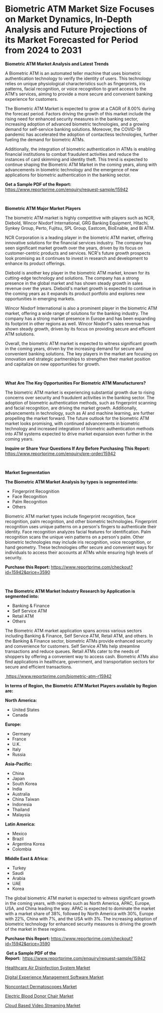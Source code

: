 <p><h1>Biometric ATM Market Size Focuses on Market Dynamics, In-Depth Analysis and Future Projections of its Market Forecasted for Period from 2024 to 2031</h1></p><p><strong>Biometric ATM Market Analysis and Latest Trends</strong></p>
<p><p>A Biometric ATM is an automated teller machine that uses biometric authentication technology to verify the identity of users. This technology relies on unique physiological characteristics such as fingerprints, iris patterns, facial recognition, or voice recognition to grant access to the ATM's services, aiming to provide a more secure and convenient banking experience for customers.</p><p>The Biometric ATM Market is expected to grow at a CAGR of 8.00% during the forecast period. Factors driving the growth of this market include the rising need for enhanced security measures in the banking sector, increasing adoption of advanced biometric technologies, and a growing demand for self-service banking solutions. Moreover, the COVID-19 pandemic has accelerated the adoption of contactless technologies, further fueling the demand for biometric ATMs.</p><p>Additionally, the integration of biometric authentication in ATMs is enabling financial institutions to combat fraudulent activities and reduce the instances of card skimming and identity theft. This trend is expected to continue shaping the Biometric ATM Market in the coming years, along with advancements in biometric technology and the emergence of new applications for biometric authentication in the banking sector.</p></p>
<p><strong>Get a Sample PDF of the Report:&nbsp;</strong> <a href="https://www.reportprime.com/enquiry/request-sample/15942">https://www.reportprime.com/enquiry/request-sample/15942</a></p>
<p>&nbsp;</p>
<p><strong>Biometric ATM Major Market Players</strong></p>
<p><p>The biometric ATM market is highly competitive with players such as NCR, Diebold, Wincor Nixdorf International, GRG Banking Equipment, Hitachi, Synkey Group, Perto, Fujitsu, SPL Group, Eastcom, BioEnable, and Bi ATM. </p><p>NCR Corporation is a leading player in the biometric ATM market, offering innovative solutions for the financial services industry. The company has seen significant market growth over the years, driven by its focus on customer-centric products and services. NCR's future growth prospects look promising as it continues to invest in research and development to enhance its product offerings.</p><p>Diebold is another key player in the biometric ATM market, known for its cutting-edge technology and solutions. The company has a strong presence in the global market and has shown steady growth in sales revenue over the years. Diebold's market growth is expected to continue in the coming years as it expands its product portfolio and explores new opportunities in emerging markets.</p><p>Wincor Nixdorf International is also a prominent player in the biometric ATM market, offering a wide range of solutions for the banking industry. The company has a strong market presence in Europe and has been expanding its footprint in other regions as well. Wincor Nixdorf's sales revenue has shown steady growth, driven by its focus on providing secure and efficient ATM solutions.</p><p>Overall, the biometric ATM market is expected to witness significant growth in the coming years, driven by the increasing demand for secure and convenient banking solutions. The key players in the market are focusing on innovation and strategic partnerships to strengthen their market position and capitalize on new opportunities for growth.</p></p>
<p>&nbsp;</p>
<p><strong>What Are The Key Opportunities For Biometric ATM Manufacturers?</strong></p>
<p><p>The biometric ATM market is experiencing substantial growth due to rising concerns over security and fraudulent activities in the banking sector. The adoption of biometric authentication methods, such as fingerprint scanning and facial recognition, are driving the market growth. Additionally, advancements in technology, such as AI and machine learning, are further propelling the market forward. The future outlook for the biometric ATM market looks promising, with continued advancements in biometric technology and increased integration of biometric authentication methods into ATM systems expected to drive market expansion even further in the coming years.</p></p>
<p><strong>Inquire or Share Your Questions If Any Before Purchasing This Report:</strong> <a href="https://www.reportprime.com/enquiry/pre-order/15942">https://www.reportprime.com/enquiry/pre-order/15942</a></p>
<p>&nbsp;</p>
<p><strong>Market Segmentation</strong></p>
<p><strong>The Biometric ATM Market Analysis by types is segmented into:</strong></p>
<p><ul><li>Fingerprint Recognition</li><li>Face Recognition</li><li>Palm Recognition</li><li>Others</li></ul></p>
<p><p>Biometric ATM market types include fingerprint recognition, face recognition, palm recognition, and other biometric technologies. Fingerprint recognition uses unique patterns on a person's fingers to authenticate their identity. Face recognition analyzes facial features for identification. Palm recognition scans the unique vein patterns on a person's palm. Other biometric technologies may include iris recognition, voice recognition, or hand geometry. These technologies offer secure and convenient ways for individuals to access their accounts at ATMs while ensuring high levels of security.</p></p>
<p><strong>Purchase this Report:&nbsp;</strong><a href="https://www.reportprime.com/checkout?id=15942&price=3590">https://www.reportprime.com/checkout?id=15942&price=3590</a></p>
<p>&nbsp;</p>
<p><strong>The Biometric ATM Market Industry Research by Application is segmented into:</strong></p>
<p><ul><li>Banking & Finance</li><li>Self Service ATM</li><li>Retail ATM</li><li>Others</li></ul></p>
<p><p>The Biometric ATM market application spans across various sectors including Banking & Finance, Self Service ATM, Retail ATM, and others. In the Banking & Finance sector, biometric ATMs provide enhanced security and convenience for customers. Self Service ATMs help streamline transactions and reduce queues. Retail ATMs cater to the needs of shoppers by offering a convenient way to access cash. Biometric ATMs also find applications in healthcare, government, and transportation sectors for secure and efficient transactions.</p></p>
<p><a href="https://www.reportprime.com/biometric-atm-r15942">&nbsp;https://www.reportprime.com/biometric-atm-r15942</a></p>
<p><strong>In terms of Region, the Biometric ATM Market Players available by Region are:</strong></p>
<p>
    <p> <strong> North America: </strong>
        <ul>
            <li>United States</li>
            <li>Canada</li>
        </ul>
        </p> 
    <p> <strong> Europe: </strong>
        <ul>
            <li>Germany</li>
            <li>France</li>
            <li>U.K.</li>
            <li>Italy</li>
            <li>Russia</li>
        </ul>
        </p> 
    <p> <strong> Asia-Pacific: </strong>
        <ul>
            <li>China</li>
            <li>Japan</li>
            <li>South Korea</li>
            <li>India</li>
            <li>Australia</li>
            <li>China Taiwan</li>
            <li>Indonesia</li>
            <li>Thailand</li>
            <li>Malaysia</li>
        </ul>
        </p> 
    <p> <strong> Latin America: </strong>
        <ul>
            <li>Mexico</li>
            <li>Brazil</li>
            <li>Argentina Korea</li>
            <li>Colombia</li>
        </ul>
        </p> 
    <p> <strong> Middle East & Africa: </strong>
        <ul>
            <li>Turkey</li>
            <li>Saudi</li>
            <li>Arabia</li>
            <li>UAE</li>
            <li>Korea</li>
        </ul>
    </p>
    </p>
<p><p>The global biometric ATM market is expected to witness significant growth in the coming years, with regions such as North America, APAC, Europe, USA, and China leading the way. APAC is expected to dominate the market with a market share of 38%, followed by North America with 30%, Europe with 22%, China with 7%, and the USA with 3%. The increasing adoption of biometric technology for enhanced security measures is driving the growth of the market in these regions.</p></p>
<p><strong>Purchase this Report: </strong><a href="https://www.reportprime.com/checkout?id=15942&price=3590">https://www.reportprime.com/checkout?id=15942&price=3590</a></p>
<p>&nbsp;<strong>Get a Sample PDF of the Report:&nbsp;&nbsp;</strong><a href="https://www.reportprime.com/enquiry/request-sample/15942">https://www.reportprime.com/enquiry/request-sample/15942</a></p>
<p><strong></strong></p>
<p><p><a href="https://medium.com/@carlahoustonh51/global-healthcare-air-disinfection-system-market-focus-on-product-type-wall-mounted-type-cabinet-f6ed204fa343">Healthcare Air Disinfection System Market</a></p><p><a href="https://github.com/jadenRaynor/Market-Research-Report-List-1/blob/main/digital-experience-management-software-market.md">Digital Experience Management Software Market</a></p><p><a href="https://medium.com/@norchellecan/noncontact-dermatoscopes-market-global-market-share-and-ranking-overall-sales-and-demand-ad4abc648443">Noncontact Dermatoscopes Market</a></p><p><a href="https://medium.com/@dereodrews76856/electric-blood-donor-chair-market-analysis-report-global-insights-by-region-type-with-b1fd702a1df3">Electric Blood Donor Chair Market</a></p><p><a href="https://github.com/JordyBecker/Market-Research-Report-List-1/blob/main/cloud-based-video-streaming-market.md">Cloud Based Video Streaming Market</a></p></p>